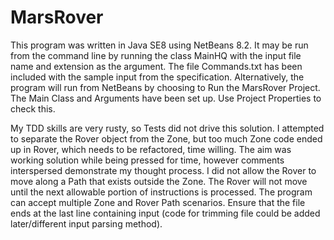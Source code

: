 # MarsRover
This program was written in Java SE8 using NetBeans 8.2.
It may be run from the command line by running the class MainHQ with the input file name and extension as the argument. The file Commands.txt has been included with the sample input from the specification.
Alternatively, the program will run from NetBeans by choosing to Run the MarsRover Project. The Main Class and Arguments have been set up. Use Project Properties to check this.

My TDD skills are very rusty, so Tests did not drive this solution. I attempted to separate the Rover object from the Zone, but too much Zone code ended up in Rover, which needs to be refactored, time willing. The aim was working solution while being pressed for time, however comments interspersed demonstrate my thought process. I did not allow the Rover to move along a Path that exists outside the Zone. The Rover will not move until the next allowable portion of instructions is processed. The program can accept multiple Zone and Rover Path scenarios. Ensure that the file ends at the last line containing input (code for trimming file could be added later/different input parsing method).

